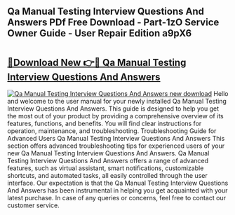 ## Qa Manual Testing Interview Questions And Answers PDf Free Download - Part-1zO Service Owner Guide - User Repair Edition a9pX6

# <h2><a href="http://cf24013.oget.top/?id=Qa+Manual+Testing+Interview+Questions+And+Answers">🔗Download New 👉🔴 Qa Manual Testing Interview Questions And Answers</a></h2>

[![Qa Manual Testing Interview Questions And Answers new download](https://i.imgur.com/5g1atiW.png)](http://cf24013.oget.top/?id=Qa+Manual+Testing+Interview+Questions+And+Answers)
Hello and welcome to the user manual for your newly installed Qa Manual Testing Interview Questions And Answers. This guide is designed to help you get the most out of your product by providing a comprehensive overview of its features, functions, and benefits. You will find clear instructions for operation, maintenance, and troubleshooting. Troubleshooting Guide for Advanced Users Qa Manual Testing Interview Questions And Answers This section offers advanced troubleshooting tips for experienced users of your new Qa Manual Testing Interview Questions And Answers. Qa Manual Testing Interview Questions And Answers offers a range of advanced features, such as virtual assistant, smart notifications, customizable shortcuts, and automated tasks, all easily controlled through the user interface. Our expectation is that the Qa Manual Testing Interview Questions And Answers has been instrumental in helping you get acquainted with your latest purchase. In case of any queries or concerns, feel free to contact our customer service.
